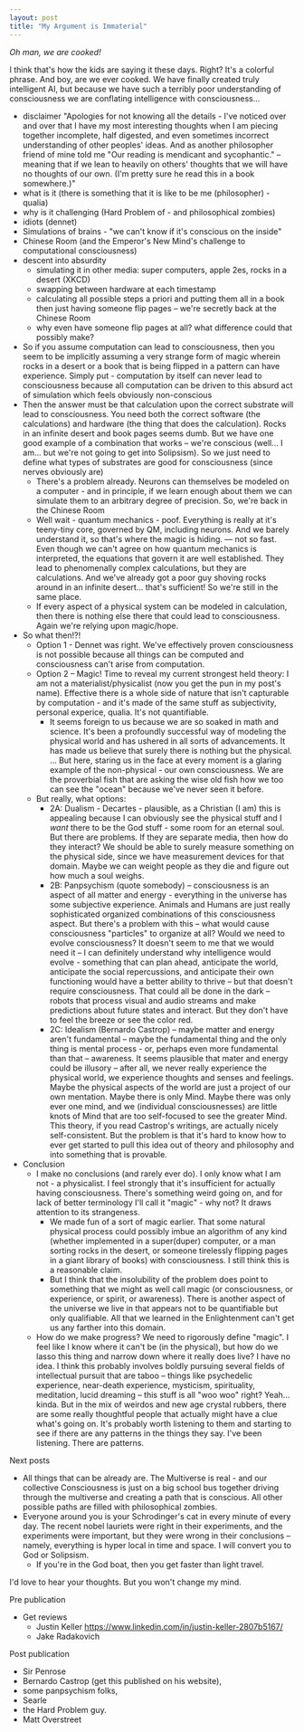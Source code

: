 ```yaml
---
layout: post
title: "My Argument is Immaterial"
---
```


_Oh man, we are cooked!_


<!-- insert image -->
<!-- insert images throughout each section -->

I think that's how the kids are saying it these days. Right? It's a colorful phrase. And boy, are we ever cooked. We have finally created truly intelligent AI, but because we have such a terribly poor understanding of consciousness we are conflating intelligence with consciousness...






- disclaimer "Apologies for not knowing all the details - I've noticed over and over that I have my most interesting thoughts when I am piecing together incomplete, half digested, and even sometimes incorrect understanding of other peoples' ideas. And as another philosopher friend of mine told me "Our reading is mendicant and sycophantic." – meaning that if we lean to heavily on others' thoughts that we will have no thoughts of our own. (I'm pretty sure he read this in a book somewhere.)"
- what is it (there is something that it is like to be me (philosopher) - qualia)
- why is it challenging (Hard Problem of - and philosophical zombies)
- idiots (dennet)
- Simulations of brains - "we can't know if it's conscious on the inside"
- Chinese Room (and the Emperor's New Mind's challenge to computational consciousness)
- descent into absurdity
  - simulating it in other media: super computers, apple 2es, rocks in a desert (XKCD)
  - swapping between hardware at each timestamp
  - calculating all possible steps a priori and putting them all in a book then just having someone flip pages – we're secretly back at the Chinese Room
  - why even have someone flip pages at all? what difference could that possibly make?
- So if you assume computation can lead to consciousness, then you seem to be implicitly assuming a very strange form of magic wherein rocks in a desert or a book that is being flipped in a pattern can have experience. Simply put - computation by itself can never lead to consciousness because all computation can be driven to this absurd act of simulation which feels obviously non-conscious
- Then the answer must be that calculation upon the correct substrate will lead to consciousness. You need both the correct software (the calculations) and hardware (the thing that does the calculation). Rocks in an infinite desert and book pages seems dumb. But we have one good example of a combination that works – we're conscious (well... I am... but we're not going to get into Solipsism). So we just need to define what types of substrates are good for consciousness (since nerves obviously are)
  - There's a problem already. Neurons can themselves be modeled on a computer - and in principle, if we learn enough about them we can simulate them to an arbitrary degree of precision. So, we're back in the Chinese Room
  - Well wait - quantum mechanics - poof. Everything is really at it's teeny-tiny core, governed by QM, including neurons. And we barely understand it, so that's where the magic is hiding. –– not so fast. Even though we can't agree on how quantum mechanics is interpreted, the equations that govern it are well established. They lead to phenomenally complex calculations, but they are calculations. And we've already got a poor guy shoving rocks around in an infinite desert... that's sufficient! So we're still in the same place.
  - If every aspect of a physical system can be modeled in calculation, then there is nothing else there that could lead to consciousness. Again we're relying upon magic/hope.
- So what then!?!
  - Option 1 - Dennet was right. We've effectively proven consciousness is not possible because all things can be computed and consciousness can't arise from computation.
  - Option 2 – Magic! Time to reveal my current strongest held theory: I am not a materialist/physicalist (now you get the pun in my post's name). Effective there is a whole side of nature that isn't capturable by computation - and it's made of the same stuff as subjectivity, personal experice, qualia. It's not quantifiable.
    - It seems foreign to us because we are so soaked in math and science. It's been a profoundly successful way of modeling the physical world and has ushered in all sorts of advancements. It has made us believe that surely there is nothing but the physical. ... But here, staring us in the face at every moment is a glaring example of the non-physical - our own consciousness. We are the proverbial fish that are asking the wise old fish how we too can see the "ocean" because we've never seen it before.
  - But really, what options:
    - 2A: Dualism - Decartes - plausible, as a Christian (I am) this is appealing because I can obviously see the physical stuff and I _want_ there to be the God stuff - some room for an eternal soul. But there are problems. If they are separate media, then how do they interact? We should be able to surely measure something on the physical side, since we have measurement devices for that domain. Maybe we can weight people as they die and figure out how much a soul weighs.
    - 2B: Panpsychism (quote somebody) – consciousness is an aspect of all matter and energy - everything in the universe has some subjective experience. Animals and Humans are just really sophisticated organized combinations of this consciousness aspect. But there's a problem with this – what would cause consciousness "particles" to organize at all? Would we need to evolve consciousness? It doesn't seem to me that we would need it – I can definitely understand why intelligence would evolve - something that can plan ahead, anticipate the world, anticipate the social repercussions, and anticipate their own functioning would have a better ability to thrive – but that doesn't require consciousness. That could all be done in the dark – robots that process visual and audio streams and make predictions about future states and interact. But they don't have to feel the breeze or see the color red.
    - 2C: Idealism (Bernardo Castrop) – maybe matter and energy aren't fundamental – maybe the fundamental thing and the only thing is mental process - or, perhaps even more fundamental than that – awareness. It seems plausible that mater and energy could be illusory – after all, we never really experience the physical world, we experience thoughts and senses and feelings. Maybe the physical aspects of the world are just a project of our own mentation. Maybe there is only Mind. Maybe there was only ever one mind, and we (individual consciousnesses) are little knots of Mind that are too self-focused to see the greater Mind. This theory, if you read Castrop's writings, are actually nicely self-consistent. But the problem is that it's hard to know how to ever get started to pull this idea out of theory and philosophy and into something that is provable.
- Conclusion
  - I make no conclusions (and rarely ever do). I only know what I am not - a physicalist. I feel strongly that it's insufficient for actually having consciousness. There's something weird going on, and for lack of better terminology I'll call it "magic" - why not? It draws attention to its strangeness.
    - We made fun of a sort of magic earlier. That some natural physical process could possibly imbue an algorithm of any kind (whether implemented in a super(duper) computer, or a man sorting rocks in the desert, or someone tirelessly flipping pages in a giant library of books) with consciousness. I still think this is a reasonable claim.
    - But I think that the insolubility of the problem does point to something that we might as well call magic (or consciousness, or experience, or spirit, or awareness). There is another aspect of the universe we live in that appears not to be quantifiable but only qualifiable. All that we learned in the Enlightenment can't get us any farther into this domain.
  - How do we make progress? We need to rigorously define "magic". I feel like I know where it can't be (in the physical), but how do we lasso this thing and narrow down where it really does live? I have no idea. I think this probably involves boldly pursuing several fields of intellectual pursuit that are taboo – things like psychedelic experience, near-death experience, mysticism, spirituality, meditation, lucid dreaming – this stuff is all "woo woo" right? Yeah... kinda. But in the mix of weirdos and new age crystal rubbers, there are some really thoughtful people that actually might have a clue what's going on. It's probably worth listening to them and starting to see if there are any patterns in the things they say. I've been listening. There are patterns.



Next posts
- All things that can be already are. The Multiverse is real - and our collective Consciousness is just on a big school bus together driving through the multiverse and creating a path that is conscious. All other possible paths are filled with philosophical zombies.
- Everyone around you is your Schrodinger's cat in every minute of every day. The recent nobel lauriets were right in their experiments, and the experiments were important, but they were wrong in their conclusions – namely, everything is hyper local in time and space. I will convert you to God or Solipsism.
  - If you're in the God boat, then you get faster than light travel.

I'd love to hear your thoughts. But you won't change my mind.
  

Pre publication
- Get reviews
  - Justin Keller https://www.linkedin.com/in/justin-keller-2807b5167/
  - Jake Radakovich

Post publication
- Sir Penrose 
- Bernardo Castrop (get this published on his website), 
- some panpsychism folks, 
- Searle
- the Hard Problem guy.
- Matt Overstreet